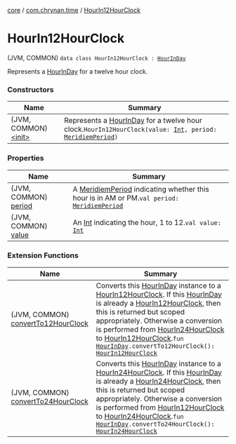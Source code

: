 [core](../../index.md) / [com.chrynan.time](../index.md) / [HourIn12HourClock](./index.md)

# HourIn12HourClock

(JVM, COMMON) `data class HourIn12HourClock : `[`HourInDay`](../-hour-in-day/index.md)

Represents a [HourInDay](../-hour-in-day/index.md) for a twelve hour clock.

### Constructors

| Name | Summary |
|---|---|
| (JVM, COMMON) [&lt;init&gt;](-init-.md) | Represents a [HourInDay](../-hour-in-day/index.md) for a twelve hour clock.`HourIn12HourClock(value: `[`Int`](https://kotlinlang.org/api/latest/jvm/stdlib/kotlin/-int/index.html)`, period: `[`MeridiemPeriod`](../-meridiem-period/index.md)`)` |

### Properties

| Name | Summary |
|---|---|
| (JVM, COMMON) [period](period.md) | A [MeridiemPeriod](../-meridiem-period/index.md) indicating whether this hour is in AM or PM.`val period: `[`MeridiemPeriod`](../-meridiem-period/index.md) |
| (JVM, COMMON) [value](value.md) | An [Int](https://kotlinlang.org/api/latest/jvm/stdlib/kotlin/-int/index.html) indicating the hour, 1 to 12.`val value: `[`Int`](https://kotlinlang.org/api/latest/jvm/stdlib/kotlin/-int/index.html) |

### Extension Functions

| Name | Summary |
|---|---|
| (JVM, COMMON) [convertTo12HourClock](../convert-to12-hour-clock.md) | Converts this [HourInDay](../-hour-in-day/index.md) instance to a [HourIn12HourClock](./index.md). If this [HourInDay](../-hour-in-day/index.md) is already a [HourIn12HourClock](./index.md), then this is returned but scoped appropriately. Otherwise a conversion is performed from [HourIn24HourClock](../-hour-in24-hour-clock/index.md) to [HourIn12HourClock](./index.md).`fun `[`HourInDay`](../-hour-in-day/index.md)`.convertTo12HourClock(): `[`HourIn12HourClock`](./index.md) |
| (JVM, COMMON) [convertTo24HourClock](../convert-to24-hour-clock.md) | Converts this [HourInDay](../-hour-in-day/index.md) instance to a [HourIn24HourClock](../-hour-in24-hour-clock/index.md). If this [HourInDay](../-hour-in-day/index.md) is already a [HourIn24HourClock](../-hour-in24-hour-clock/index.md), then this is returned but scoped appropriately. Otherwise a conversion is performed from [HourIn12HourClock](./index.md) to [HourIn24HourClock](../-hour-in24-hour-clock/index.md).`fun `[`HourInDay`](../-hour-in-day/index.md)`.convertTo24HourClock(): `[`HourIn24HourClock`](../-hour-in24-hour-clock/index.md) |
